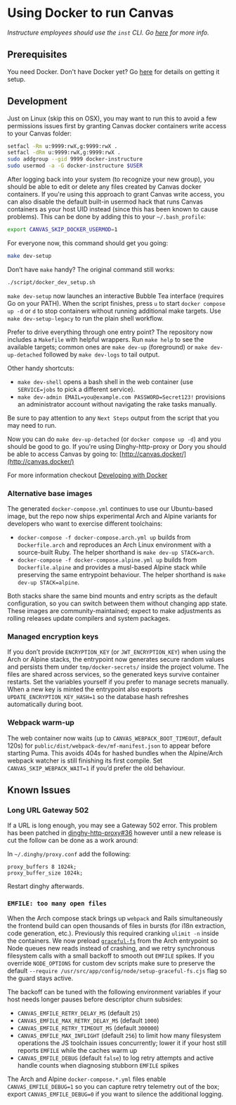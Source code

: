 # Using Docker to run Canvas

_*Instructure employees should use the `inst` CLI. Go [here](./../../inst-cli/doc/docker/developing_with_docker.md) for more info.*_

## Prerequisites

You need Docker. Don't have Docker yet? Go [here](getting_docker.md) for details on getting it setup.

## Development

Just on Linux (skip this on OSX), you may want to run this to avoid a few
permissions issues first by granting Canvas docker containers write access to
your Canvas folder:

```bash
setfacl -Rm u:9999:rwX,g:9999:rwX .
setfacl -dRm u:9999:rwX,g:9999:rwX .
sudo addgroup --gid 9999 docker-instructure
sudo usermod -a -G docker-instructure $USER
```

After logging back into your system (to recognize your new group), you should be
able to edit or delete any files created by Canvas docker containers. If you're
using this approach to grant Canvas write access, you can also disable the
default built-in usermod hack that runs Canvas containers as your host UID
instead (since this has been known to cause problems). This can be done by
adding this to your `~/.bash_profile`:

```bash
export CANVAS_SKIP_DOCKER_USERMOD=1
```

For everyone now, this command should get you going:

```bash
make dev-setup
```

Don’t have `make` handy? The original command still works:

```bash
./script/docker_dev_setup.sh
```

`make dev-setup` now launches an interactive Bubble Tea interface (requires Go on
your PATH). When the script finishes, press `u` to start `docker compose up -d`
or `d` to stop containers without running additional make targets. Use
`make dev-setup-legacy` to run the plain shell workflow.

Prefer to drive everything through one entry point? The repository now includes a
`Makefile` with helpful wrappers. Run `make help` to see the available targets;
common ones are `make dev-up` (foreground) or `make dev-up-detached` followed by
`make dev-logs` to tail output.

Other handy shortcuts:

- `make dev-shell` opens a bash shell in the web container (use `SERVICE=jobs`
  to pick a different service).
- `make dev-admin EMAIL=you@example.com PASSWORD=Secret123!` provisions an
  administrator account without navigating the rake tasks manually.

Be sure to pay attention to any `Next Steps` output from the script that you may need to run.

Now you can do `make dev-up-detached` (or `docker compose up -d`) and you should be good to go. If you're
using Dinghy-http-proxy or Dory you should be able to access Canvas by going to: [http://canvas.docker/](http://canvas.docker/)

For more information checkout [Developing with Docker](developing_with_docker.md)

### Alternative base images

The generated `docker-compose.yml` continues to use our Ubuntu-based image, but
the repo now ships experimental Arch and Alpine variants for developers who
want to exercise different toolchains:

- `docker-compose -f docker-compose.arch.yml up` builds from `Dockerfile.arch`
  and reproduces an Arch Linux environment with a source-built Ruby. The helper
  shorthand is `make dev-up STACK=arch`.
- `docker-compose -f docker-compose.alpine.yml up` builds from
  `Dockerfile.alpine` and provides a musl-based Alpine stack while preserving
  the same entrypoint behaviour. The helper shorthand is
  `make dev-up STACK=alpine`.

Both stacks share the same bind mounts and entry scripts as the default
configuration, so you can switch between them without changing app state. These
images are community-maintained; expect to make adjustments as rolling releases
update compilers and system packages.

### Managed encryption keys

If you don’t provide `ENCRYPTION_KEY` (or `JWT_ENCRYPTION_KEY`) when using the
Arch or Alpine stacks, the entrypoint now generates secure random values and
persists them under `tmp/docker-secrets/` inside the project volume. The files
are shared across services, so the generated keys survive container restarts.
Set the variables yourself if you prefer to manage secrets manually. When a new
key is minted the entrypoint also exports `UPDATE_ENCRYPTION_KEY_HASH=1` so the
database hash refreshes automatically during boot.

### Webpack warm-up

The web container now waits (up to `CANVAS_WEBPACK_BOOT_TIMEOUT`, default 120s)
for `public/dist/webpack-dev/mf-manifest.json` to appear before starting Puma.
This avoids 404s for hashed bundles when the Alpine/Arch webpack watcher is
still finishing its first compile. Set `CANVAS_SKIP_WEBPACK_WAIT=1` if you’d
prefer the old behaviour.

## Known Issues

### Long URL Gateway 502

If a URL is long enough, you may see a Gateway 502 error. This problem
has been patched in [dinghy-http-proxy#36](https://github.com/codekitchen/dinghy-http-proxy/pull/36)
however until a new release is cut the follow can be done as a work
around:

In `~/.dinghy/proxy.conf` add the following:

    proxy_buffers 8 1024k;
    proxy_buffer_size 1024k;

Restart dinghy afterwards.

### `EMFILE: too many open files`

When the Arch compose stack brings up `webpack` and Rails simultaneously the
frontend build can open thousands of files in bursts (for i18n extraction, code
generation, etc.). Previously this required cranking `ulimit -n` inside the
containers. We now preload [`graceful-fs`](https://github.com/isaacs/node-graceful-fs)
from the Arch entrypoint so Node queues new reads instead of crashing, and we
retry synchronous filesystem calls with a small backoff to smooth out `EMFILE`
spikes. If you override `NODE_OPTIONS` for custom dev scripts make sure to
preserve the default `--require /usr/src/app/config/node/setup-graceful-fs.cjs`
flag so the guard stays active.

The backoff can be tuned with the following environment variables if your host
needs longer pauses before descriptor churn subsides:

- `CANVAS_EMFILE_RETRY_DELAY_MS` (default `25`)
- `CANVAS_EMFILE_MAX_RETRY_DELAY_MS` (default `1000`)
- `CANVAS_EMFILE_RETRY_TIMEOUT_MS` (default `300000`)
- `CANVAS_EMFILE_MAX_INFLIGHT` (default `256`) to limit how many filesystem
  operations the JS toolchain issues concurrently; lower it if your host still
  reports `EMFILE` while the caches warm up
- `CANVAS_EMFILE_DEBUG` (default `false`) to log retry attempts and active
  handle counts when diagnosing stubborn `EMFILE` spikes

The Arch and Alpine `docker-compose.*.yml` files enable `CANVAS_EMFILE_DEBUG=1`
so you can capture retry telemetry out of the box; export
`CANVAS_EMFILE_DEBUG=0` if you want to silence the additional logging.
